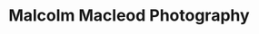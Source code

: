 ---
title: "Malcolm Macleod Photography"
url: /steornabhagh/malcolm-macleod-photography/
shop: photo
---